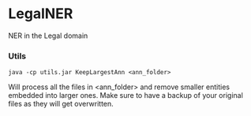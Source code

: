 # LegalNER
NER in the Legal domain

### Utils

```
java -cp utils.jar KeepLargestAnn <ann_folder>
```

Will process all the files in <ann_folder> and remove smaller entities embedded into larger ones. Make sure to have a backup of your original files as they will get overwritten.

